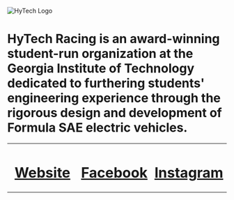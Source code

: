 ![HyTech Logo](https://hytechracing.gatech.edu/images/hytech_logo.png)

# HyTech Racing is an award-winning student-run organization at the Georgia Institute of Technology dedicated to furthering students' engineering experience through the rigorous design and development of Formula SAE electric vehicles.

<div align="center">
<table width="100%">
<tr>
<td width="33.33%", align="center">

# [Website](https://hytechracing.gatech.edu/)

</td>
<td width="33.33%", align="center">

# [Facebook](https://www.facebook.com/HyTechRacing/)

</td>
<td width="33.33%", align="center">

# [Instagram](https://www.instagram.com/hytech.racing/)

</td>
</tr>
</table>
</div>
